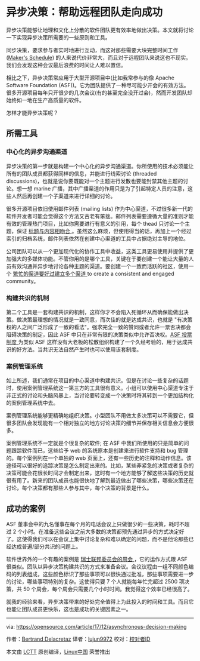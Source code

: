 异步决策：帮助远程团队走向成功
======
异步决策能够让地理和文化上分散的软件团队更有效率地做出决策。本文就将讨论一下实现异步决策所需要的一些原则和工具。

同步决策，要求参与者实时地进行互动，而这对那些需要大块完整时间工作 ([Maker's Schedule][1]) 的人来说代价非常大，而且对于远程团队来说这也不现实。我们会发现这种会议最后浪费的时间让人难以置信。

相比之下，异步决策常应用于大型开源项目中(比如我常参与的像 Apache Software Foundation (ASF))。它为团队提供了一种尽可能少开会的有效方法。很多开源项目每年只开很少的几次会议(有的甚至完全没开过会)，然而开发团队却始终如一地在生产高质量的软件。

怎样才能异步决策呢？

## 所需工具

### 中心化的异步沟通渠道

异步决策的第一步就是构建一个中心化的异步沟通渠道。你所使用的技术必须能让所有的团队成员都获得同样的信息，并能进行线索讨论 (threaded discussions)，也就是说你要既能对一个主题进行发散也要能封禁其他主题的讨论。想一想 marine 广播，其中广播渠道的作用只是为了引起特定人员的注意，这些人然后再创建一个子渠道来进行详细的讨论。

很多开源项目依旧使用邮件列表 (mailing lists) 作为中心渠道，不过很多新一代的软件开发者可能会觉得这个方法又古老有笨拙。邮件列表需要遵循大量的准则才能有效的管理热门项目，比如你需要进行有意义的引用，每个 thead 只讨论一个主题，保证 [标题与内容相吻合 ][2]。虽然这么麻烦，但使用得当的话，再加上一个经过索引的归档系统，邮件列表依然在创建中心渠道的工具中占据绝对主导的地位。

公司团队可以从一个更加现代化的协作工具中收益，这类工具更易使用并提供了更加强大的多媒体功能。不管你用的是哪个工具，关键在于要创建一个能让大量的人员有效沟通并异步地讨论各种主题的渠道。要创建一个一致而活跃的社区，使用一个 [繁忙的渠道要好过建立多个渠道 ][3] to create a consistent and engaged community。

### 构建共识的机制

第二个工具是一套构建共识的机制，这样你才不会陷入死循环从而确保能做出决策。做决策最理想的情况就是一致同意，而次佳的就是达成共识，也就是 "有决策权的人之间广泛形成了一致的看法"。强求完全一致的赞同或者允许一票否决都会阻碍决策的制定，因此 ASF 中只在非常有限的决策类似中允许否决权。[ASF 投票制度 ][4] 为类似 ASF 这样没有大老板的松散组织构建了一个久经考验的，用于达成共识的好方法。当共识无法自然产生时也可以使用该套制度。

### 案例管理系统

如上所述，我们通常在项目的中心渠道中构建共识。但是在讨论一些复杂的话题时，使用案例管理系统这一第三方的工具很有意义。小组可以使用中心渠道专注于非正式的讨论和头脑风暴上，当讨论要转变成一个决策时将其转到一个更加结构化的案例管理系统中去。

案例管理系统能够更精确地组织决策。小型团队不用做太多决策可以不需要它，但很多团队会发现能有一个相对独立的地方讨论决策的细节并保存相关信息会方便很多。

案例管理系统不一定就是个很复杂的软件; 在 ASF 中我们所使用的只是简单的问题跟踪软件而已，这些给予 web 的系统原本是创建来进行软件支持和 bug 管理的。每个案例列在一个单独的 web 页面上，还有一些历史的注释和动作信息。该途径可以很好的追踪决策是怎么制定出来的。比如，某些非紧急的决策或者复杂的决策可能会花很长时间才会制定出来，这时有一个地方能够了解这些决策的历史就很有用了。新来的团队成员也能很快地了解到最近做出了哪些决策，哪些决策还在讨论，每个决策都有那些人参与其中，每个决策的背景是什么。

## 成功的案例

ASF 董事会中的九名懂事在每个月的电话会议上只做很少的一些决策，耗时不超过 2 个小时。在准备这些会议之前大多数的决策都预先通过异步的方式决定好了。这使得我们可以在会议上集中讨论复杂和难以确定的问题，而不是他论那些已经达成普遍/部分共识的问题上。

软件世界外的一个有趣的案例是 [瑞士联邦委员会的周会 ][5]，它的运作方式跟 ASF 很类似。团队以异步决策构建共识的方式来准备会议。会议议程由一组不同颜色编码的列表组成，这些颜色标识了那些事项可以很快通过批准，那些事项需要进一步的讨论，哪些事项特别的复杂。这使得只要 7 个人就能每年忙完超过 2500 项决策，共 50 个周会，每个周会只需要几个小时时间。我觉得这个效率已经很高了。

就我的经验来看，异步决策带来的好处完全值得上为此投入的时间和工具。而且它也能让团队成员更快乐，这也是成功的关键因素之一。

--------------------------------------------------------------------------------

via: https://opensource.com/article/17/12/asynchronous-decision-making

作者：[Bertrand Delacretaz][a]
译者：[lujun9972](https://github.com/lujun9972)
校对：[校对者ID](https://github.com/校对者ID)

本文由 [LCTT](https://github.com/LCTT/TranslateProject) 原创编译，[Linux中国](https://linux.cn/) 荣誉推出

[a]:https://opensource.com
[1]:http://www.paulgraham.com/makersschedule.html
[2]:https://grep.codeconsult.ch/2017/11/10/large-mailing-lists-survival-guide/
[3]:https://grep.codeconsult.ch/2011/12/06/stefanos-mazzocchis-busy-list-pattern/
[4]:http://www.apache.org/foundation/voting.html
[5]:https://www.admin.ch/gov/en/start/federal-council/tasks/decision-making/federal-council-meeting.html
